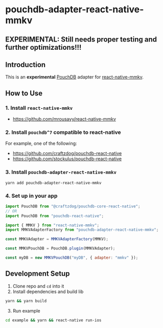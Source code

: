 # pouchdb-adapter-react-native-mmkv

## **EXPERIMENTAL: Still needs proper testing and further optimizations!!!**

## Introduction

This is an **experimental** [PouchDB](https://github.com/pouchdb/pouchdb) adapter for [react-native-mmkv](https://github.com/mrousavy/react-native-mmkv).

## How to Use

### 1. Install `react-native-mmkv`

- https://github.com/mrousavy/react-native-mmkv

### 2. Install `pouchdb^7` compatible to react-native

For example, one of the following:

- https://github.com/craftzdog/pouchdb-react-native
- https://github.com/stockulus/pouchdb-react-native

### 3. Install `pouchdb-adapter-react-native-mmkv`

```
yarn add pouchdb-adapter-react-native-mmkv
```

### 4. Set up in your app

```js
import PouchDB from "@craftzdog/pouchdb-core-react-native";
// OR
import PouchDB from "pouchdb-react-native";

import { MMKV } from "react-native-mmkv";
import MMKVAdapterFactory from "pouchdb-adapter-react-native-mmkv";

const MMKVAdapter = MMKVAdapterFactory(MMKV);

const MMKVPouchDB = PouchDB.plugin(MMKVAdapter);

const myDB = new MMKVPouchDB("myDB", { adapter: "mmkv" });
```

## Development Setup

1. Clone repo and `cd` into it
2. Install dependencies and build lib

```bash
yarn && yarn build
```

3. Run example

```bash
cd example && yarn && react-native run-ios
```
